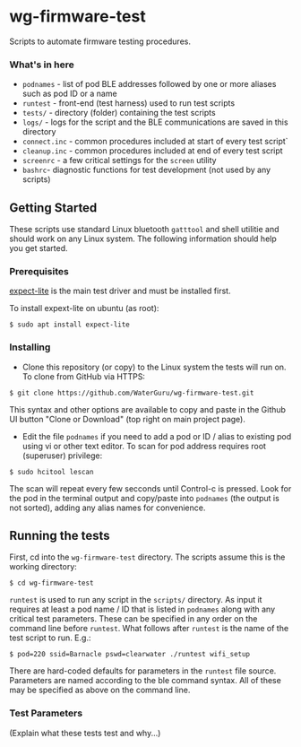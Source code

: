 # wg-firmware-test

Scripts to automate firmware testing procedures. 

### What's in here

* ```podnames``` - list of pod BLE addresses followed by one or more aliases such as pod ID or a name
* ```runtest```  - front-end (test harness) used to run test scripts
* ```tests/``` - directory (folder) containing the test scripts
* ```logs/``` - logs for the script and the BLE communications are saved in this directory
* ```connect.inc``` - common procedures included at start of every test script`
* ```cleanup.inc``` - common procedures included at end of every test script
* ```screenrc``` - a few critical settings for the ```screen``` utility
* ```bashrc```- diagnostic functions for test development (not used by any scripts)

## Getting Started

These scripts use standard Linux bluetooth ```gatttool``` and shell utilitie and should work on any Linux system. The following information should help you get started.

### Prerequisites

[expect-lite](http://expect-lite.sourceforge.net) is the main test driver and must be installed first.

To install expext-lite on ubuntu (as root):
```
$ sudo apt install expect-lite
```
### Installing

* Clone this repository (or copy) to the Linux system the tests will run on. To clone from GitHub via HTTPS:

```
$ git clone https://github.com/WaterGuru/wg-firmware-test.git
```

This syntax and other options are available to copy and paste in the Github UI button "Clone or Download" (top right on main project page).

* Edit the file ```podnames``` if you need to add a pod or ID / alias to existing pod using vi or other text editor. To scan for pod address requires root (superuser) privilege:

```
$ sudo hcitool lescan
```

The scan will repeat every few secconds until Control-c is pressed. Look for the pod in the terminal output and copy/paste into ```podnames``` (the output is not sorted), adding any alias names for convenience.

## Running the tests

First, cd into the ```wg-firmware-test``` directory. The scripts assume this is the working directory:

```
$ cd wg-firmware-test
```

```runtest``` is used to run any script in the ```scripts/``` directory. As input it requires at least a pod name / ID that is listed in ```podnames``` along with any critical test parameters. These can be specified in any order on the command line before ```runtest```. What follows after ```runtest``` is the name of the test script to run. E.g.:

```
$ pod=220 ssid=Barnacle pswd=clearwater ./runtest wifi_setup
```

There are hard-coded defaults for parameters in the ```runtest``` file source. Parameters are named according to the ble command syntax. All of these may be specified as above on the command line.


### Test Parameters

(Explain what these tests test and why...)

